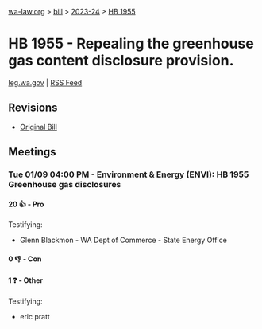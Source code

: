 [wa-law.org](/) > [bill](/bill/) > [2023-24](/bill/2023-24/) > [HB 1955](/bill/2023-24/hb/1955/)

# HB 1955 - Repealing the greenhouse gas content disclosure provision.
[leg.wa.gov](https://app.leg.wa.gov/billsummary?BillNumber=1955&Year=2023&Initiative=false) | [RSS Feed](./rss.xml)

## Revisions
* [Original Bill](1/)

## Meetings
### Tue 01/09 04:00 PM - Environment & Energy (ENVI): HB 1955 Greenhouse gas disclosures
#### 20 👍 - Pro
Testifying:
* Glenn Blackmon - WA Dept of Commerce - State Energy Office

#### 0 👎 - Con

#### 1 ❓ - Other
Testifying:
* eric pratt
